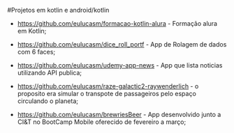 #Projetos em kotlin e android/kotlin


- https://github.com/eulucasm/formacao-kotlin-alura - Formação alura em Kotlin;
- https://github.com/eulucasm/dice_roll_portf - App de Rolagem de dados com 6 faces;
- https://github.com/eulucasm/udemy-app-news - App que lista noticias utilizando API publica;
- https://github.com/eulucasm/raze-galactic2-raywenderlich - o proposito era simular o transpote de passageiros pelo espaço circulando o planeta;


- https://github.com/eulucasm/brewriesBeer - App desenvolvido junto a CI&T no BootCamp Mobile oferecido de fevereiro a março; 
